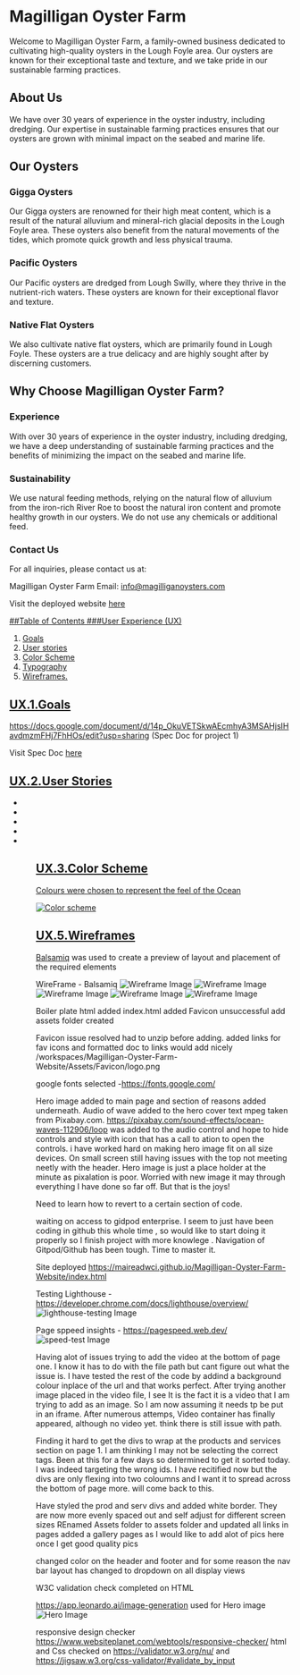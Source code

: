 # Magilligan Oyster Farm

Welcome to Magilligan Oyster Farm, a family-owned business dedicated to cultivating high-quality oysters in the Lough Foyle area. Our oysters are known for their exceptional taste and texture, and we take pride in our sustainable farming practices.

## About Us

We have over 30 years of experience in the oyster industry, including dredging. Our expertise in sustainable farming practices ensures that our oysters are grown with minimal impact on the seabed and marine life.

## Our Oysters

### Gigga Oysters
Our Gigga oysters are renowned for their high meat content, which is a result of the natural alluvium and mineral-rich glacial deposits in the Lough Foyle area. These oysters also benefit from the natural movements of the tides, which promote quick growth and less physical trauma.

### Pacific Oysters
Our Pacific oysters are dredged from Lough Swilly, where they thrive in the nutrient-rich waters. These oysters are known for their exceptional flavor and texture.

### Native Flat Oysters
We also cultivate native flat oysters, which are primarily found in Lough Foyle. These oysters are a true delicacy and are highly sought after by discerning customers.

## Why Choose Magilligan Oyster Farm?

### Experience
With over 30 years of experience in the oyster industry, including dredging, we have a deep understanding of sustainable farming practices and the benefits of minimizing the impact on the seabed and marine life.

### Sustainability
We use natural feeding methods, relying on the natural flow of alluvium from the iron-rich River Roe to boost the natural iron content and promote healthy growth in our oysters. We do not use any chemicals or additional feed.

### Contact Us
For all inquiries, please contact us at:

Magilligan Oyster Farm
Email: info@magilliganoysters.com
<p>Visit the deployed website <a href="https://maireadwci.github.io/Magilligan-Oyster-Farm-Website/" rel="no-follow">here</p>

##Table of Contents
###User Experience (UX)
1. Goals
2. User stories
3. Color Scheme
4. Typography
5. Wireframes.



## UX.1.Goals
https://docs.google.com/document/d/14p_OkuVETSkwAEcmhyA3MSAHjsIHavdmzmFHj7FhHOs/edit?usp=sharing (Spec Doc for project 1)
<p>Visit Spec Doc <a href="https://docs.google.com/document/d/14p_OkuVETSkwAEcmhyA3MSAHjsIHavdmzmFHj7FhHOs/edit?pli=1" rel="no-follow">here</p>

## UX.2.User Stories
<ul>
<li></li>
<li></li>
<li></li>
<li></li>
<li></li>
<ul>

## UX.3.Color Scheme
<p>Colours were chosen to represent the feel of the Ocean</p>

![Color scheme](./assets/images/color-theme.png)



## UX.5.Wireframes
<p><a href="https://balsamiq.com/" rel="nofollow">Balsamiq</a> was used to create a preview of layout and placement of the required elements</p>

 WireFrame - Balsamiq 
 ![Wireframe Image](./assets/images/Magilligan%20Strand%20Oyster%20Farm%20-%20html%20and%20css%20website.png)
 ![Wireframe Image](./assets/images/New%20Wireframe%201.png)
 ![Wireframe Image](./assets/images/New%20Wireframe%202.png)
 ![Wireframe Image](./assets/images/New%20Wireframe%203.png)
 ![Wireframe Image](./assets/images/New%20Wireframe%204.png)



Boiler plate html added 
index.html added
Favicon unsuccessful add
assets folder created

Favicon issue resolved had to unzip before adding. 
added links for fav icons and formatted doc to links would add nicely 
/workspaces/Magilligan-Oyster-Farm-Website/Assets/Favicon/logo.png

google fonts selected -https://fonts.google.com/

Hero image added to main page and section of reasons added underneath. Audio of wave added to the hero cover text mpeg taken from Pixabay.com. https://pixabay.com/sound-effects/ocean-waves-112906/loop was added to the audio control and hope to hide controls and style with icon that has a call to ation to open the controls. i have worked hard on making hero image fit on all size devices. On small screen still having issues with the top not meeting neetly with the header. 
Hero image is just a place holder at the minute as pixalation is poor. Worried with new image it may through everything I have done so far off. But that is the joys!

Need to learn how to revert to a certain section of code. 

waiting on access to gidpod enterprise. I seem to just have been coding in github this whole time , so would like to start doing it properly so I finish project with more knowlege . Navigation of Gitpod/Github has been tough. Time to master it. 

Site deployed https://maireadwci.github.io/Magilligan-Oyster-Farm-Website/index.html


Testing 
Lighthouse - https://developer.chrome.com/docs/lighthouse/overview/
![lighthouse-testing Image](./assets/images/lighthouse-testing.png)

Page sppeed insights - https://pagespeed.web.dev/
![speed-test Image](./assets/images/speed-test.png)


Having alot of issues trying to add the video at the bottom of page one. I know it has to do with the file path but cant figure out what the issue is. I have tested the rest of the code by addind a background colour inplace of the url and that works perfect. After trying another image placed in the video file, I see It is the fact it is a video that I am trying to add as an image. So I am now assuming it needs tp be put in an iframe. After numerous attemps, Video container has finally appeared, although no video yet. think there is still issue with path. 

Finding it hard to get the divs to wrap at the products and services section on page 1. I am thinking I may not be selecting the correct tags. Been at this for a few days so determined to get it sorted today. I was indeed targeting the wrong ids. I have recitified now but the divs are only flexing into two coloumns and I want it to spread across the bottom of page more. will come back to this. 

Have styled the prod and serv divs and added white border. They are now more evenly spaced out and self adjust for different screen sizes
REnamed Assets folder to assets folder and updated all links in pages
added a gallery pages as I would like to add alot of pics here once I get good quality pics 
  
 changed color on the header and footer and for some reason the nav bar layout has changed to dropdown on all display views 

 W3C validation check completed on HTML

 https://app.leonardo.ai/image-generation used for Hero image  
 ![Hero Image](./assets/images/leaonardo-ai-examples.png)

 responsive design checker https://www.websiteplanet.com/webtools/responsive-checker/
 html and Css checked on https://validator.w3.org/nu/ and https://jigsaw.w3.org/css-validator/#validate_by_input
 
